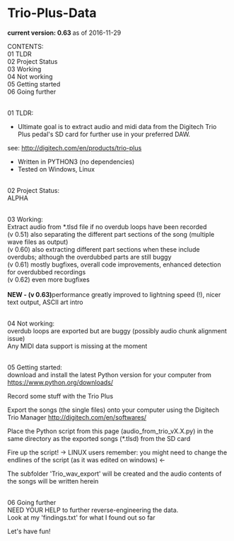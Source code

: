 # Trio-Plus-Data
<b>current version: 0.63 </b>as of 2016-11-29<br>

CONTENTS:<br>
01 TLDR<br>
02 Project Status<br>
03 Working<br>
04 Not working<br>
05 Getting started<br>
06 Going further<br>


<br>01 TLDR:<br>
* Ultimate goal is to extract audio and midi data from the Digitech Trio Plus pedal's SD card for further use in your preferred DAW.

see: http://digitech.com/en/products/trio-plus

* Written in PYTHON3 (no dependencies)
* Tested on Windows, Linux


<br>02 Project Status:<br>
ALPHA

<br>03 Working:<br>
Extract audio from *.tlsd file if no overdub loops have been recorded<br>
(v 0.51) also separating the different part sections of the song (multiple wave files as output)<br>
(v 0.60) also extracting different part sections when these include overdubs; although the overdubbed parts are still buggy<br>
(v 0.61) mostly bugfixes, overall code improvements, enhanced detection for overdubbed recordings<br>
(v 0.62)</b> even more bugfixes<br>
<br><b>NEW - (v 0.63)</b>performance greatly improved to lightning speed (!), nicer text output, ASCII art intro<br>

<br>04 Not working:<br>
overdub loops are exported but are buggy (possibly audio chunk alignment issue)<br>
Any MIDI data support is missing at the moment

<br>05 Getting started:<br>
download and install the latest Python version for your computer from
https://www.python.org/downloads/

Record some stuff with the Trio Plus

Export the songs (the single files) onto your computer using the Digitech Trio Manager
http://digitech.com/en/softwares/

Place the Python script from this page (audio_from_trio_vX.X.py) in the same directory as the exported songs (*.tlsd) from the SD card

Fire up the script! -> LINUX users remember: you might need to change the endlines of the script (as it was edited on windows) <-

The subfolder 'Trio_wav_export' will be created and the audio contents of the songs will be written herein

<br>06 Going further<br>
NEED YOUR HELP to further reverse-engineering the data.<br>
Look at my 'findings.txt' for what I found out so far

Let's have fun!

